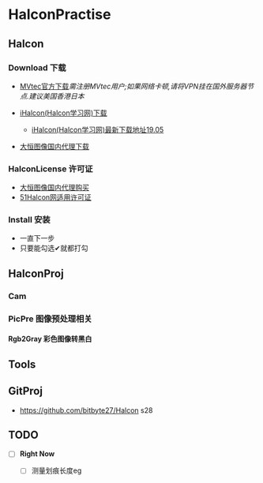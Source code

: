 # HalconPractise

## Halcon
### Download 下载

- [MVtec官方下载](https://www.mvtec.com/download/halcon/)*需注册MVtec用户;如果网络卡顿,请将VPN挂在国外服务器节点.建议美国香港日本*

- [iHalcon(Halcon学习网)下载](http://www.ihalcon.com/read-7605-1.html)
   - [iHalcon(Halcon学习网)最新下载地址19.05](http://www.ihalcon.com/read-11123.html)
- [大恒图像国内代理下载](http://www.daheng-imaging.com)

### HalconLicense 许可证

- [大恒图像国内代理购买](http://www.daheng-imaging.com)
- [51Halcon网适用许可证](https://www.51halcon.com/thread-387-1-1.html)

### Install 安装

- 一直下一步
- 只要能勾选✔就都打勾


## HalconProj
### Cam

### PicPre 图像预处理相关
#### Rgb2Gray 彩色图像转黑白

## Tools

## GitProj
- https://github.com/bitbyte27/Halcon s28


## TODO

- [ ] **Right Now**
  - [ ] 测量划痕长度eg

